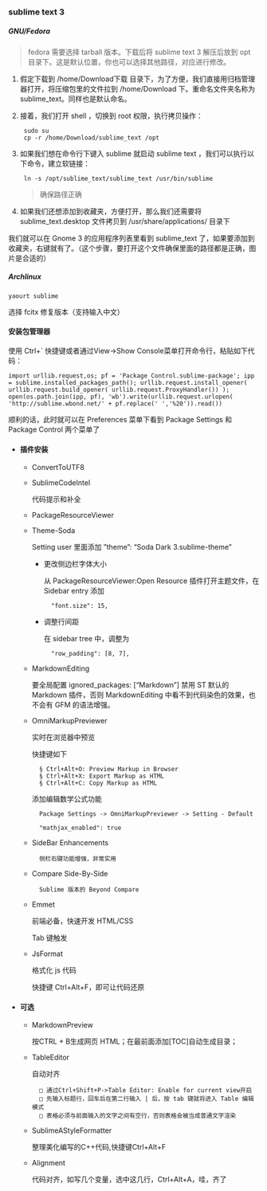 ### sublime text 3

##### GNU/Fedora
> fedora 需要选择 tarball 版本。下载后将 sublime text 3 解压后放到 opt 目录下。这是默认位置，你也可以选择其他路径，对应进行修改。

1. 假定下载到 /home/Download下载 目录下，为了方便，我们直接用归档管理器打开，将压缩包里的文件拉到 /home/Download 下。重命名文件夹名称为 sublime_text。同样也是默认命名。

1. 接着，我们打开 shell ，切换到 root 权限，执行拷贝操作：

        sudo su
        cp -r /home/Download/sublime_text /opt

1. 如果我们想在命令行下键入 sublime 就启动 sublime text ，我们可以执行以下命令，建立软链接：

        ln -s /opt/sublime_text/sublime_text /usr/bin/sublime
    > 确保路径正确

1. 如果我们还想添加到收藏夹，方便打开，那么我们还需要将 sublime_text.desktop 文件拷贝到 /usr/share/applications/ 目录下

我们就可以在 Gnome 3 的应用程序列表里看到 sublime_text 了，如果要添加到收藏夹，右键就有了。（这个步骤，要打开这个文件确保里面的路径都是正确，图片是合适的）

##### Archlinux

    yaourt sublime

选择 fcitx 修复版本（支持输入中文）

#### 安装包管理器

使用 Ctrl+` 快捷键或者通过View->Show Console菜单打开命令行，粘贴如下代码：

    import urllib.request,os; pf = 'Package Control.sublime-package'; ipp = sublime.installed_packages_path(); urllib.request.install_opener( urllib.request.build_opener( urllib.request.ProxyHandler()) ); open(os.path.join(ipp, pf), 'wb').write(urllib.request.urlopen( 'http://sublime.wbond.net/' + pf.replace(' ','%20')).read())

顺利的话，此时就可以在 Preferences 菜单下看到 Package Settings 和 Package Control 两个菜单了

- ####  插件安装

    + ConvertToUTF8

    + SublimeCodeIntel

        代码提示和补全

    + PackageResourceViewer

    + Theme-Soda

        Setting user 里面添加 ”theme”: “Soda Dark 3.sublime-theme”

        * 更改侧边栏字体大小

            从 PackageResourceViewer:Open Resource 插件打开主题文件，在 Sidebar entry 添加

                "font.size": 15,

        * 调整行间距

            在 sidebar tree 中，调整为

                "row_padding": [8, 7],

    + MarkdownEditing

        要全局配置 ignored_packages: [“Markdown”] 禁用 ST 默认的 Markdown 插件，否则 MarkdownEditing 中看不到代码染色的效果，也不会有 GFM 的语法增强。

    + OmniMarkupPreviewer

        实时在浏览器中预览

        快捷键如下

            § Ctrl+Alt+O: Preview Markup in Browser
            § Ctrl+Alt+X: Export Markup as HTML
            § Ctrl+Alt+C: Copy Markup as HTML

        添加编辑数学公式功能

            Package Settings -> OmniMarkupPreviewer -> Setting - Default

            "mathjax_enabled": true

    + SideBar Enhancements

            侧栏右键功能增强，非常实用

    + Compare Side-By-Side

            Sublime 版本的 Beyond Compare

    + Emmet

        前端必备，快速开发 HTML/CSS

        Tab 键触发

    + JsFormat

        格式化 js 代码

        快捷键 Ctrl+Alt+F，即可让代码还原


- #### 可选

    + MarkdownPreview

        按CTRL + B生成网页 HTML；在最前面添加[TOC]自动生成目录；

    + TableEditor

        自动对齐

            □ 通过Ctrl+Shift+P->Table Editor: Enable for current view开启
            □ 先输入标题行，回车后在第二行输入 | 后，按 tab 键就将进入 Table 编辑模式
            □ 表格必须与前面输入的文字之间有空行，否则表格会被当成普通文字渲染

    + SublimeAStyleFormatter

        整理美化编写的C++代码,快捷键Ctrl+Alt+F

    + Alignment

        代码对齐，如写几个变量，选中这几行，Ctrl+Alt+A，哇，齐了
